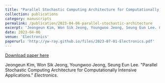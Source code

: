 ```yaml
---
title: "Parallel Stochastic Computing Architecture for Computationally Intensive Applications"
collection: publications
category: manuscripts
permalink: /publication/2023-04-06-parallel-stochastic-architecture
excerpt: 'Jeongeun Kim, Won Sik Jeong, Youngwoo Jeong, Seung Eun Lee. &quot;Parallel Stochastic Computing Architecture for Computationally Intensive Applications.&quot; <i>Electronics</i>.'
date: 2023-04-06
venue: 'Electronics'
paperurl: 'http://yw-ray.github.io/files/2023-07-01-Electronics.pdf'
---
```


<a href='http://yw-ray.github.io/files/2023-07-01-Electronics.pdf'>Download paper here</a>

Jeongeun Kim, Won Sik Jeong, Youngwoo Jeong, Seung Eun Lee. &quot;Parallel Stochastic Computing Architecture for Computationally Intensive Applications.&quot; <i>Electronics</i>.
